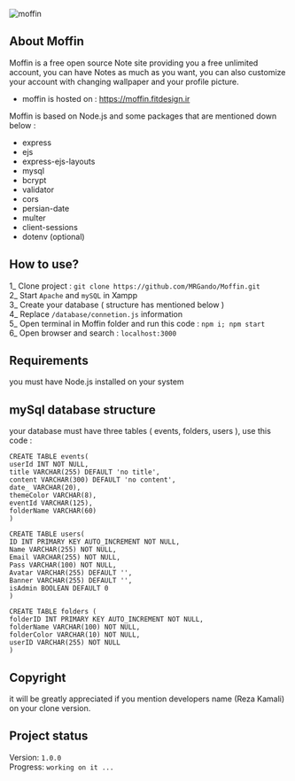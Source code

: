 ![moffin](https://user-images.githubusercontent.com/86018280/233603154-83e7edcc-6566-4fd0-99be-6b0d2c343b65.png)


## About Moffin

Moffin is a free open source Note site providing you a free unlimited account, you can have Notes as much as you want, you can also customize your account with changing wallpaper and your profile picture.

- moffin is hosted on : https://moffin.fitdesign.ir

Moffin is based on Node.js and some packages that are mentioned down below :

- express
- ejs
- express-ejs-layouts
- mysql
- bcrypt
- validator
- cors
- persian-date
- multer
- client-sessions
- dotenv (optional)

## How to use?

1_ Clone project : ``` git clone https://github.com/MRGando/Moffin.git ```    
2_ Start ``` Apache ``` and ``` mySQL ``` in Xampp    
3_ Create your database ( structure has mentioned below )    
4_ Replace ``` /database/connetion.js ``` information    
5_ Open terminal in Moffin folder and run this code : ``` npm i; npm start ```    
6_ Open browser and search : ``` localhost:3000 ```    

## Requirements

you must have Node.js installed on your system

## mySql database structure

your database must have three tables ( events, folders, users ), use this code :

<!-- creating events table -->

```
CREATE TABLE events(
userId INT NOT NULL,
title VARCHAR(255) DEFAULT 'no title',
content VARCHAR(300) DEFAULT 'no content',
date_ VARCHAR(20),
themeColor VARCHAR(8),
eventId VARCHAR(125),
folderName VARCHAR(60)
) 
```

<!-- creating users table -->
```
CREATE TABLE users(
ID INT PRIMARY KEY AUTO_INCREMENT NOT NULL,
Name VARCHAR(255) NOT NULL,
Email VARCHAR(255) NOT NULL,
Pass VARCHAR(100) NOT NULL,
Avatar VARCHAR(255) DEFAULT '',
Banner VARCHAR(255) DEFAULT '',
isAdmin BOOLEAN DEFAULT 0
)
```
<!-- creating folders table -->
```
CREATE TABLE folders (
folderID INT PRIMARY KEY AUTO_INCREMENT NOT NULL,
folderName VARCHAR(100) NOT NULL,
folderColor VARCHAR(10) NOT NULL,
userID VARCHAR(255) NOT NULL
)
```
## Copyright

it will be greatly appreciated if you mention developers name (Reza Kamali) on your clone version.    

## Project status

Version: ``` 1.0.0 ```    
Progress: ``` working on it ... ```
